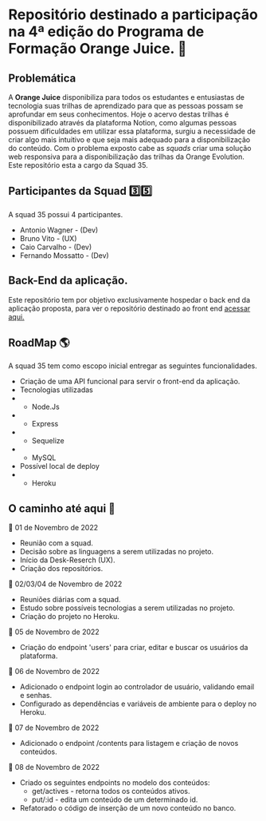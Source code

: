 # Repositório destinado a participação na 4ª edição do Programa de Formação Orange Juice. :orange:

## Problemática
A **Orange Juice** disponibiliza para todos os estudantes e entusiastas de tecnologia suas trilhas de aprendizado para que as pessoas possam se aprofundar em seus conhecimentos. Hoje o acervo destas trilhas é disponibilizado através da plataforma Notion, como algumas pessoas possuem dificuldades em utilizar essa plataforma, surgiu a necessidade de criar algo mais intuitivo e que seja mais adequado para a disponibilização do conteúdo.
Com o problema exposto cabe as *squads* criar uma solução web responsiva para a disponibilização das trilhas da Orange Evolution.
Este repositório esta a cargo da Squad 35.

## Participantes da Squad :three::five:
A squad 35 possui 4 participantes.
* Antonio Wagner - (Dev)
* Bruno Vito - (UX)
* Caio Carvalho - (Dev)
* Fernando Mossatto - (Dev)

## Back-End da aplicação. 
Este repositório tem por objetivo exclusivamente hospedar o back end da aplicação proposta, para ver o repositório destinado ao front end [acessar aqui.](https://github.com/squad35/orange-evolution-front)

## RoadMap :earth_americas:
A squad 35 tem como escopo inicial entregar as seguintes funcionalidades.
* Criação de uma API funcional para servir o front-end da aplicação.
* Tecnologias utilizadas
* * Node.Js
* * Express
* * Sequelize
* * MySQL
* Possível local de deploy
* * Heroku

## O caminho até aqui :rocket:
:calendar: 01 de Novembro de 2022
* Reunião com a squad.
* Decisão sobre as linguagens a serem utilizadas no projeto.
* Início da Desk-Reserch (UX).
* Criação dos repositórios.

:calendar: 02/03/04 de Novembro de 2022
* Reuniões diárias com a squad.
* Estudo sobre possíveis tecnologias a serem utilizadas no projeto.
* Criação do projeto no Heroku.

:calendar: 05 de Novembro de 2022
* Criação do endpoint 'users' para criar, editar e buscar os usuários da plataforma.

:calendar: 06 de Novembro de 2022
* Adicionado o endpoint login ao controlador de usuário, validando email e senhas.
* Configurado as dependências e variáveis de ambiente para o deploy no Heroku.

:calendar: 07 de Novembro de 2022
* Adicionado o endpoint /contents para listagem e criação de novos conteúdos.

:calendar: 08 de Novembro de 2022
* Criado os seguintes endpoints no modelo dos conteúdos:
	* get/actives - retorna todos os conteúdos ativos.
	* put/:id - edita um conteúdo de um determinado id.
* Refatorado o código de inserção de um novo conteúdo no banco.